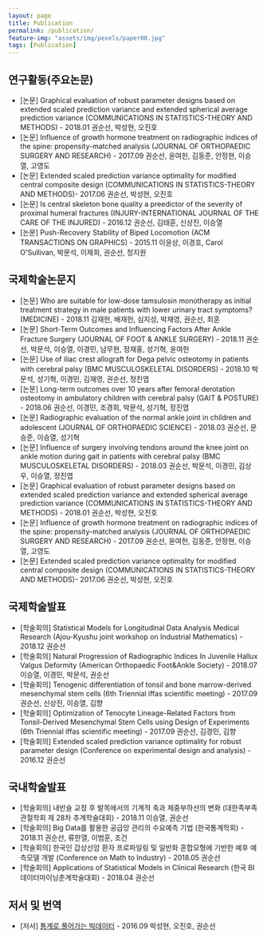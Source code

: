 ```yaml
---
layout: page
title: Publication
permalink: /publication/
feature-img: "assets/img/pexels/paper00.jpg"
tags: [Publication]
---
```




## 연구활동(주요논문)

- [논문] Graphical evaluation of robust parameter designs based on extended scaled prediction variance and extended spherical average prediction variance (COMMUNICATIONS IN STATISTICS-THEORY AND METHODS) - 2018.01  권순선, 박성현, 오진호
- [논문] Influence of growth hormone treatment on radiographic indices of the spine: propensity-matched analysis (JOURNAL OF ORTHOPAEDIC SURGERY AND RESEARCH) - 2017.09  권순선, 윤여헌, 김동준, 안정현, 이승열, 고영도
- [논문] Extended scaled prediction variance optimality for modified central composite design (COMMUNICATIONS IN STATISTICS-THEORY AND METHODS)- 2017.06  권순선, 박성현, 오진호
- [논문] Is central skeleton bone quality a preedictor of the severity of proximal humeral fractures (INJURY-INTERNATIONAL JOURNAL OF THE CARE OF THE INJURED) - 2016.12  권순선, 김태훈, 신상진, 이승열
- [논문] Push-Recovery Stability of Biped Locomotion (ACM TRANSACTIONS ON GRAPHICS) - 2015.11  이윤상, 이경호, Carol O'Sullivan, 박문석, 이제희, 권순선, 정지원



## 국제학술논문지

- [논문] Who are suitable for low-dose tamsulosin monotherapy as initial treatment strategy in male patients with lower urinary tract symptoms? (MEDICINE) - 2018.11  김재헌, 배재헌, 심지성, 박재영, 권순선, 최훈
- [논문] Short-Term Outcomes and Influencing Factors After Ankle Fracture Surgery (JOURNAL OF FOOT & ANKLE SURGERY) - 2018.11  권순선, 박문석, 이승열, 이경민, 남무현, 정재홍, 성기혁, 윤여헌
- [논문] Use of iliac crest allograft for Dega pelvic osteotomy in patients with cerebral palsy (BMC MUSCULOSKELETAL DISORDERS) - 2018.10  박문석, 성기혁, 이경민, 김재영, 권순선, 정진엽
- [논문] Long-term outcomes over 10 years after femoral derotation osteotomy in ambulatory children with cerebral palsy (GAIT & POSTURE) - 2018.06  권순선, 이경민, 조경희, 박문석, 성기혁, 정진엽
- [논문] Radiographic evaluation of the normal ankle joint in children and adolescent (JOURNAL OF ORTHOPAEDIC SCIENCE) - 2018.03  권순선, 문승준, 이승열, 성기혁
- [논문] Influence of surgery involving tendons around the knee joint on ankle motion during gait in patients with cerebral palsy (BMC MUSCULOSKELETAL DISORDERS) - 2018.03  권순선, 박문석, 이경민, 김상우, 이승열, 정진엽
- [논문] Graphical evaluation of robust parameter designs based on extended scaled prediction variance and extended spherical average prediction variance (COMMUNICATIONS IN STATISTICS-THEORY AND METHODS) - 2018.01  권순선, 박성현, 오진호
- [논문] Influence of growth hormone treatment on radiographic indices of the spine: propensity-matched analysis (JOURNAL OF ORTHOPAEDIC SURGERY AND RESEARCH) - 2017.09  권순선, 윤여헌, 김동준, 안정현, 이승열, 고영도
- [논문] Extended scaled prediction variance optimality for modified central composite design (COMMUNICATIONS IN STATISTICS-THEORY AND METHODS)- 2017.06  권순선, 박성현, 오진호



## 국제학술발표

- [학술회의] Statistical Models for Longitudinal Data Analysis Medical Research (Ajou-Kyushu joint workshop on Industrial Mathematics) - 2018.12  권순선
- [학술회의] Natural Progression of Radiographic Indices In Juvenile Hallux Valgus Deformity (American Orthopaedic Foot&Ankle Society) - 2018.07  이승열, 이경민, 박문석, 권순선
- [학술회의] Tenogenic differentiation of tonsil and bone marrow-derived mesenchymal stem cells (6th Triennial iffas scientific meeting) - 2017.09  권순선, 신상진, 이승열, 김향
- [학술회의] Optimization of Tenocyte Lineage-Related Factors from Tonsil-Derived Mesenchymal Stem Cells using Design of Experiments (6th Triennial iffas scientific meeting) - 2017.09  권순선, 김경민, 김향
- [학술회의] Extended scaled prediction variance optimality for robust parameter design (Conference on experimental design and analysis) - 2016.12  권순선



## 국내학술발표

- [학술회의] 내반슬 교정 후 발목에서의 기계적 축과 체중부하선의 변화 (대한족부족관절학회 제 28차 추계학술대회) - 2018.11  이승열, 권순선
- [학술회의] Big Data를 활용한 공급망 관리의 수요예측 기법 (한국통계학회) - 2018.11  권순선, 류한열, 이범훈, 조건
- [학술회의] 한국인 갑상선암 환자 프로파일링 및 일반화 혼합모형에 기반한 예후 예측모델 개발 (Conference on Math to Industry) - 2018.05  권순선
- [학술회의] Applications of Statistical Models in Clinical Research (한국 BI 데이터마이닝춘계학술대회) - 2018.04  권순선



## 저서 및 번역

- [저서] <a href="http://www.kyobobook.co.kr/product/detailViewKor.laf?ejkGb=KOR&mallGb=KOR&barcode=9791160100006&orderClick=LAG&Kc=" target="_blank">통계로 풀어가는 빅데이터</a> - 2016.09  박성현, 오진호, 권순선